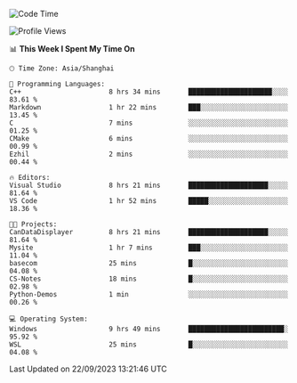 <!--START_SECTION:waka-->
![Code Time](http://img.shields.io/badge/Code%20Time-1%2C262%20hrs%204%20mins-blue)

![Profile Views](http://img.shields.io/badge/Profile%20Views-3-blue)

📊 **This Week I Spent My Time On** 

```text
🕑︎ Time Zone: Asia/Shanghai

💬 Programming Languages: 
C++                      8 hrs 34 mins       █████████████████████░░░░   83.61 % 
Markdown                 1 hr 22 mins        ███░░░░░░░░░░░░░░░░░░░░░░   13.45 % 
C                        7 mins              ░░░░░░░░░░░░░░░░░░░░░░░░░   01.25 % 
CMake                    6 mins              ░░░░░░░░░░░░░░░░░░░░░░░░░   00.99 % 
Ezhil                    2 mins              ░░░░░░░░░░░░░░░░░░░░░░░░░   00.44 % 

🔥 Editors: 
Visual Studio            8 hrs 21 mins       ████████████████████░░░░░   81.64 % 
VS Code                  1 hr 52 mins        █████░░░░░░░░░░░░░░░░░░░░   18.36 % 

🐱‍💻 Projects: 
CanDataDisplayer         8 hrs 21 mins       ████████████████████░░░░░   81.64 % 
Mysite                   1 hr 7 mins         ███░░░░░░░░░░░░░░░░░░░░░░   11.04 % 
basecom                  25 mins             █░░░░░░░░░░░░░░░░░░░░░░░░   04.08 % 
CS-Notes                 18 mins             █░░░░░░░░░░░░░░░░░░░░░░░░   02.98 % 
Python-Demos             1 min               ░░░░░░░░░░░░░░░░░░░░░░░░░   00.26 % 

💻 Operating System: 
Windows                  9 hrs 49 mins       ████████████████████████░   95.92 % 
WSL                      25 mins             █░░░░░░░░░░░░░░░░░░░░░░░░   04.08 % 
```


 Last Updated on 22/09/2023 13:21:46 UTC
<!--END_SECTION:waka-->